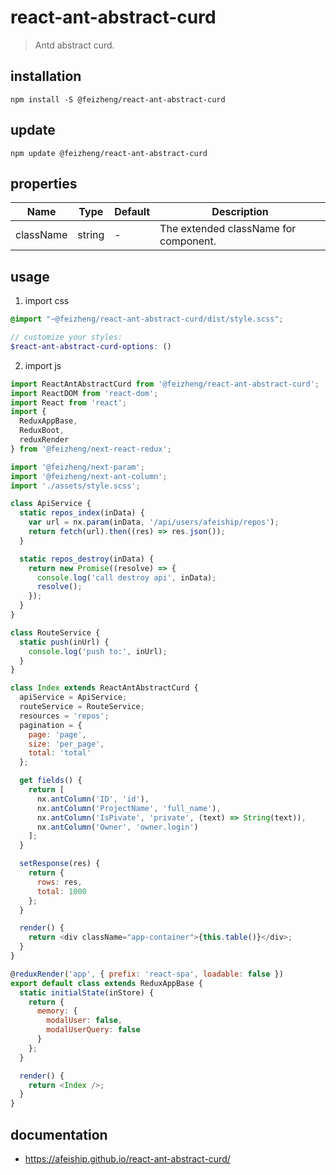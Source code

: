 # react-ant-abstract-curd
> Antd abstract curd.

## installation
```shell
npm install -S @feizheng/react-ant-abstract-curd
```

## update
```shell
npm update @feizheng/react-ant-abstract-curd
```

## properties
| Name      | Type   | Default | Description                           |
| --------- | ------ | ------- | ------------------------------------- |
| className | string | -       | The extended className for component. |


## usage
1. import css
  ```scss
  @import "~@feizheng/react-ant-abstract-curd/dist/style.scss";

  // customize your styles:
  $react-ant-abstract-curd-options: ()
  ```
2. import js
  ```js
  import ReactAntAbstractCurd from '@feizheng/react-ant-abstract-curd';
  import ReactDOM from 'react-dom';
  import React from 'react';
  import {
    ReduxAppBase,
    ReduxBoot,
    reduxRender
  } from '@feizheng/next-react-redux';

  import '@feizheng/next-param';
  import '@feizheng/next-ant-column';
  import './assets/style.scss';

  class ApiService {
    static repos_index(inData) {
      var url = nx.param(inData, '/api/users/afeiship/repos');
      return fetch(url).then((res) => res.json());
    }

    static repos_destroy(inData) {
      return new Promise((resolve) => {
        console.log('call destroy api', inData);
        resolve();
      });
    }
  }

  class RouteService {
    static push(inUrl) {
      console.log('push to:', inUrl);
    }
  }

  class Index extends ReactAntAbstractCurd {
    apiService = ApiService;
    routeService = RouteService;
    resources = 'repos';
    pagination = {
      page: 'page',
      size: 'per_page',
      total: 'total'
    };

    get fields() {
      return [
        nx.antColumn('ID', 'id'),
        nx.antColumn('ProjectName', 'full_name'),
        nx.antColumn('IsPivate', 'private', (text) => String(text)),
        nx.antColumn('Owner', 'owner.login')
      ];
    }

    setResponse(res) {
      return {
        rows: res,
        total: 1000
      };
    }

    render() {
      return <div className="app-container">{this.table()}</div>;
    }
  }

  @reduxRender('app', { prefix: 'react-spa', loadable: false })
  export default class extends ReduxAppBase {
    static initialState(inStore) {
      return {
        memory: {
          modalUser: false,
          modalUserQuery: false
        }
      };
    }

    render() {
      return <Index />;
    }
  }

  ```

## documentation
- https://afeiship.github.io/react-ant-abstract-curd/
